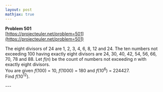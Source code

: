 ```yaml
---
layout: post
mathjax: true
---
```

**Problem 501**  
[https://projecteuler.net/problem=501](https://projecteuler.net/problem=501)

<p>The eight divisors of 24 are 1, 2, 3, 4, 6, 8, 12 and 24.
The ten numbers not exceeding 100 having exactly eight divisors are 24, 30, 40, 42, 54, 56, 66, 70, 78 and 88.
Let <var>f</var>(<var>n</var>) be the count of numbers not exceeding <var>n</var> with exactly eight divisors.<br />
You are given <var>f</var>(100) = 10, <var>f</var>(1000) = 180 and <var>f</var>(10<sup>6</sup>) = 224427.<br />
Find <var>f</var>(10<sup>12</sup>).</p>
---
